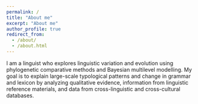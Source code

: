 ```yaml
---
permalink: /
title: "About me"
excerpt: "About me"
author_profile: true
redirect_from: 
  - /about/
  - /about.html
---
```


I am a linguist who explores linguistic variation and evolution using phylogenetic comparative methods and Bayesian multilevel modelling. My goal is to explain large-scale typological patterns and change in grammar and lexicon by analyzing qualitative evidence, information from linguistic reference materials, and data from cross-linguistic and cross-cultural databases.
